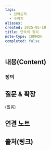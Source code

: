 ```yaml
---
tags:
  - 전력공학
  - 수력학
aliases: 
created: 2025-05-10
title: 연속의 정리
note-type: COMMON
completed: false
---
```


## 내용(Content)
### 정의


## 질문 & 확장

(없음)

## 연결 노트

## 출처(링크)

